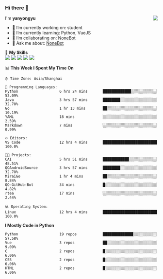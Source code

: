 ### Hi there 👋

<a href="#">
  <img align="right" src="https://github-readme-stats.vercel.app/api?username=yanyongyu&count_private=true&show_icons=true&bg_color=15,f2f7fd,E0EAFC" />
</a>

I'm **yanyongyu**

- 🔭 I’m currently working on: student
- 🌱 I’m currently learning: Python, VueJS
- 👯 I’m collaborating on: [NoneBot](https://github.com/nonebot)
- 💬 Ask me about: [NoneBot](https://github.com/nonebot)

🌟 **My Skills**  
![](https://img.shields.io/badge/-Python-3e74a2?style=flat-square&logo=Python&logoColor=fff)
![](https://img.shields.io/badge/-Vue-4fc08d?style=flat-square&logo=Vue.js&logoColor=fff)
![](https://img.shields.io/badge/-Node.js-339933?style=flat-square&logo=Node.js&logoColor=fff)
![](https://img.shields.io/badge/-Docker-2496ED?style=flat-square&logo=Docker&logoColor=fff)
![](https://img.shields.io/badge/-Linux-000000?style=flat-square&logo=Linux&logoColor=fff)

<!--START_SECTION:waka-->
📊 **This Week I Spent My Time On** 

```text
⌚︎ Time Zone: Asia/Shanghai

💬 Programming Languages: 
Python                   6 hrs 24 mins       █████████████░░░░░░░░░░░░   53.09% 
Java                     3 hrs 57 mins       ████████░░░░░░░░░░░░░░░░░   32.78% 
Go                       1 hr 13 mins        ██░░░░░░░░░░░░░░░░░░░░░░░   10.19% 
YAML                     18 mins             ░░░░░░░░░░░░░░░░░░░░░░░░░   2.59% 
Markdown                 7 mins              ░░░░░░░░░░░░░░░░░░░░░░░░░   0.99%

🔥 Editors: 
VS Code                  12 hrs 4 mins       █████████████████████████   100.0%

🐱‍💻 Projects: 
CAI                      5 hrs 51 mins       ████████████░░░░░░░░░░░░░   48.51% 
QQAndroidSource          3 hrs 57 mins       ████████░░░░░░░░░░░░░░░░░   32.78% 
MiraiGo                  1 hr 4 mins         ██░░░░░░░░░░░░░░░░░░░░░░░   8.84% 
QQ-GitHub-Bot            34 mins             █░░░░░░░░░░░░░░░░░░░░░░░░   4.82% 
rtea                     17 mins             ░░░░░░░░░░░░░░░░░░░░░░░░░   2.44%

💻 Operating System: 
Linux                    12 hrs 4 mins       █████████████████████████   100.0%

```

**I Mostly Code in Python** 

```text
Python                   19 repos            ██████████████░░░░░░░░░░░   57.58% 
Vue                      3 repos             ██░░░░░░░░░░░░░░░░░░░░░░░   9.09% 
C                        2 repos             █░░░░░░░░░░░░░░░░░░░░░░░░   6.06% 
CSS                      2 repos             █░░░░░░░░░░░░░░░░░░░░░░░░   6.06% 
HTML                     2 repos             █░░░░░░░░░░░░░░░░░░░░░░░░   6.06%

```



<!--END_SECTION:waka-->
